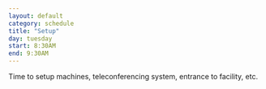 ```yaml
---
layout: default
category: schedule
title: "Setup"
day: tuesday
start: 8:30AM
end: 9:30AM
---
```

Time to setup machines, teleconferencing system, entrance to facility, etc.
